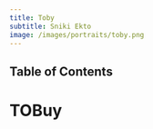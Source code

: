 ```yaml
---
title: Toby
subtitle: Sniki Ekto
image: /images/portraits/toby.png
---
```


## Table of Contents

# TOBuy